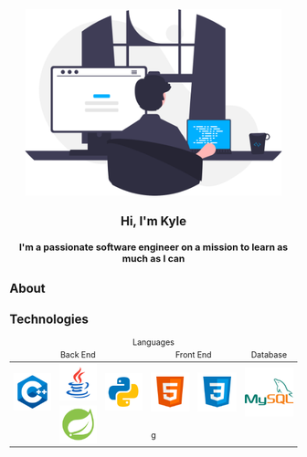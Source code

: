 <div id="header" align="center">
    <img src="images/programmer.svg" width="450px" alt="programmer">
    <h2>Hi, I'm Kyle</h2>
</div>

<h3 align="center">I'm a passionate software engineer on a mission to learn as much as I can</h3>

## About

## Technologies
<div id="technologies" align="center">
    <table>
        <thead align="center">
            <tr>
            <td colspan="6">Languages</td>
            </tr>
            <tr>
            <td colspan="3">Back End</td>
            <td colspan="2">Front End</td>
            <td>Database</td>
            </tr>
        </thead>
        <tbody align="center">
            <tr>
                <td rowspan="2"><a href="https://cppinstitute.org/"><img src="images/logos/c++.svg"></a></td>
                <td><a href="https://www.oracle.com/java/"><img src="images/logos/java.svg"></a></td>
                <td rowspan="2"><a href="https://www.python.org/"><img src="images/logos/python.svg"></a></td>
                <td rowspan="2"><a href="https://html.spec.whatwg.org/multipage/"><img src="images/logos/html.svg"></a></td>
                <td rowspan="2"><a href="https://www.w3.org/Style/CSS/Overview.en.html"><img src="images/logos/css.svg"></a></td>
                <td rowspan="2"><a href="https://www.mysql.com/"><img src="images/logos/mysql.svg"></a></td>
            </tr>
            <tr>
                <td rowspan="2"><a href="https://spring.io/"><img src="images/logos/spring.svg"></a></td>
            </tr>
            <tr>
                <td colspan="6">g</td>
            </tr>
        </tbody>
    </table>
</div>

